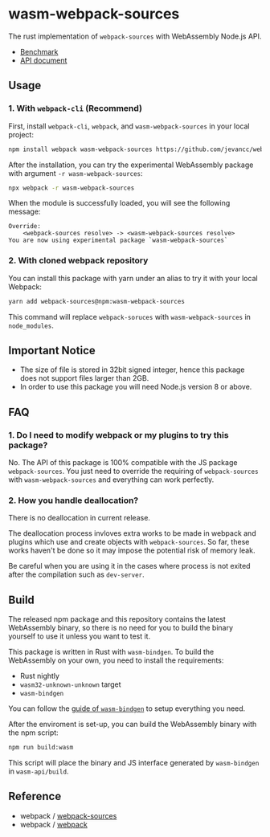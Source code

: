 # wasm-webpack-sources

The rust implementation of `webpack-sources` with WebAssembly Node.js API.

* [Benchmark](https://github.com/jevancc/webpack-sources-benchmark)
* [API document](https://github.com/webpack/webpack-sources)

## Usage


### 1. With `webpack-cli` (Recommend)
First, install `webpack-cli`, `webpack`, and `wasm-webpack-sources` in your local project:
```bash
npm install webpack wasm-webpack-sources https://github.com/jevancc/webpack-cli
```
After the installation, you can try the experimental WebAssembly package with argument `-r wasm-webpack-sources`:
```bash
npx webpack -r wasm-webpack-sources
```
When the module is successfully loaded, you will see the following message:
```
Override:
    <webpack-sources resolve> -> <wasm-webpack-sources resolve>
You are now using experimental package `wasm-webpack-sources`
```

### 2. With cloned webpack repository
You can install
this package with yarn under an alias to try it with your local Webpack:
```bash
yarn add webpack-sources@npm:wasm-webpack-sources
```
This command will replace `webpack-soruces` with `wasm-webpack-sources` in `node_modules`.

## Important Notice
* The size of file is stored in 32bit signed integer, hence this package does not support files larger than 2GB.
* In order to use this package you will need Node.js version 8 or above.

## FAQ
### 1. Do I need to modify webpack or my plugins to try this package?
No. The API of this package is 100% compatible with the JS package `webpack-sources`. You just need to override the requiring of `webpack-sources` with `wasm-webpack-sources` and everything can work perfectly.

### 2. How you handle deallocation?
There is no deallocation in current release.

The deallocation process invloves extra works to be made in webpack and plugins which use and create objects with `webpack-sources`. So far, these works haven't be done so it may impose the potential risk of memory leak.

Be careful when you are using it in the cases where process is not exited after the compilation such as `dev-server`.

## Build

The released npm package and this repository contains the latest WebAssembly binary, so there is no need for you to build the binary yourself to use it unless you want to test it.

This package is written in Rust with `wasm-bindgen`. To build the WebAssembly on your own, you need to install the  requirements:
* Rust nightly
* `wasm32-unknown-unknown` target
* `wasm-bindgen`

You can follow the [guide of `wasm-bindgen`](https://rustwasm.github.io/wasm-bindgen/whirlwind-tour/basic-usage.html) to setup everything you need.

After the enviroment is set-up, you can build the WebAssembly binary with the npm script:
```bash
npm run build:wasm
```
This script will place the binary and JS interface generated by `wasm-bindgen` in `wasm-api/build`.

## Reference
* webpack / [webpack-sources](https://github.com/webpack/webpack-sources)
* webpack / [webpack](https://github.com/webpack/webpack)
